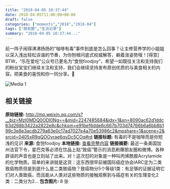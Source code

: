 ```yaml
---
title: "2018-04-05 10:37:44"
date: 2018-04-05T11:00:00+08:00
draft: false
categories: ["moments","2018","2018-04"]
tags: ["朋友圈","生活记录"]
summary: "2018-04-05 10:37:44..."
---
```


前一阵子闹得沸沸扬扬的“咖啡有毒”事件到底是怎么回事？让主修营养学的小姐姐以深入浅出轻松诙谐的节奏，为你刨根问底式权威解答，躺着涨姿势哦！[得意]
BTW，“乐在爱吃”公众号已更名为“食悦foodjoy”，希望一如既往关注和支持我们的粉丝宝宝们继续关注和支持，我们会继续坚持发布原创优质的与美食相关的内容。把美食的喜悦和你一同分享。🤗

![Media 1](/Moments/photos/2018-04-05/201804051037440.jpg)

## 相关链接

**原始链接:** http://mp.weixin.qq.com/s?__biz=MzI0MDQ0ODI0Ng==&mid=2247485684&idx=1&sn=8090ac62d1ddc63d268b3422a2822e8c&chksm=e91bef6dde6c667b703d74766b6a6bb8b199c3e8e3acdb279a63e0c17ad7027e4a70e53986c2&mpshare=1&scene=2&srcid=0405xR9qQOOvrae6qvDc5COq#rd
**链接标题:** 有毒的不是咖啡而是你短浅的见识
**来源:** 食悦foodjoy
**本地链接:** [查看完整内容](/link_content/2018/04/2018-04-05-1/link_content/)
**链接摘要:** 最近一条美国加州法官下令，星巴克等必须在饮品上贴“致癌”警示的消息刷爆朋友圈和微博。各种辟谣的声音也是立刻站了出来。对！这次怼的对象是一种叫丙烯酰胺Acrylamide的化学物质。简单的来讲就是这货：这东西很早前被国际癌症协会IARC定为二类致癌物质但是到底什么是二类致癌物？致癌物分5个等级1类：有足够的证据证明它们对人类致癌，而且能从人类对这些物质的接触观察到与癌症有关的生理变化2类：二类分为2...
**包含图片:** 8 张

